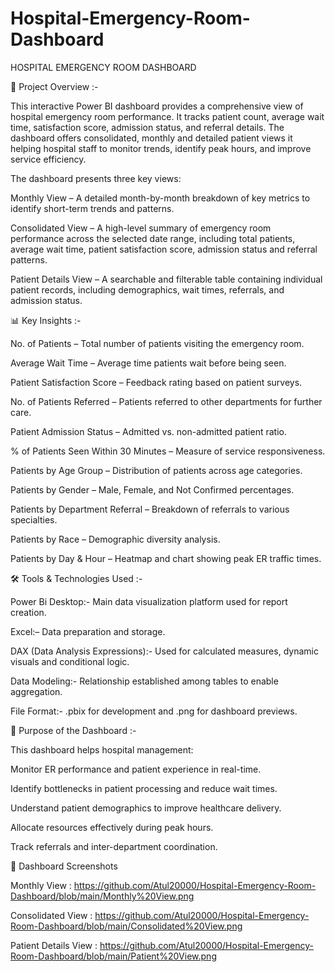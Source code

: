 # Hospital-Emergency-Room-Dashboard
HOSPITAL EMERGENCY ROOM DASHBOARD

📌 Project Overview :-

This interactive Power BI dashboard provides a comprehensive view of hospital emergency room performance. It tracks patient count, average wait time, satisfaction score, admission status, and referral details. The dashboard offers consolidated, monthly and detailed patient views it helping hospital staff to monitor trends, identify peak hours, and improve service efficiency.

The dashboard presents three key views:

Monthly View – A detailed month-by-month breakdown of key metrics to identify short-term trends and patterns.

Consolidated View – A high-level summary of emergency room performance across the selected date range, including total patients, average wait time, patient satisfaction score, admission status and referral patterns.

Patient Details View – A searchable and filterable table containing individual patient records, including demographics, wait times, referrals, and admission status.


📊 Key Insights :-

No. of Patients – Total number of patients visiting the emergency room.

Average Wait Time – Average time patients wait before being seen.

Patient Satisfaction Score – Feedback rating based on patient surveys.

No. of Patients Referred – Patients referred to other departments for further care.

Patient Admission Status – Admitted vs. non-admitted patient ratio.

% of Patients Seen Within 30 Minutes – Measure of service responsiveness.

Patients by Age Group – Distribution of patients across age categories.

Patients by Gender – Male, Female, and Not Confirmed percentages.

Patients by Department Referral – Breakdown of referrals to various specialties.

Patients by Race – Demographic diversity analysis.

Patients by Day & Hour – Heatmap and chart showing peak ER traffic times.


🛠 Tools & Technologies Used :-

Power Bi Desktop:- Main data visualization platform used for report creation.

Excel:– Data preparation and storage.

DAX (Data Analysis Expressions):- Used for calculated measures, dynamic visuals and conditional logic.

Data Modeling:- Relationship established among tables to enable aggregation.

File Format:- .pbix for development and .png for dashboard previews.


🎯 Purpose of the Dashboard :-

This dashboard helps hospital management:

Monitor ER performance and patient experience in real-time.

Identify bottlenecks in patient processing and reduce wait times.

Understand patient demographics to improve healthcare delivery.

Allocate resources effectively during peak hours.

Track referrals and inter-department coordination.


📸 Dashboard Screenshots

Monthly View : https://github.com/Atul20000/Hospital-Emergency-Room-Dashboard/blob/main/Monthly%20View.png

Consolidated View : https://github.com/Atul20000/Hospital-Emergency-Room-Dashboard/blob/main/Consolidated%20View.png

Patient Details View : https://github.com/Atul20000/Hospital-Emergency-Room-Dashboard/blob/main/Patient%20View.png


